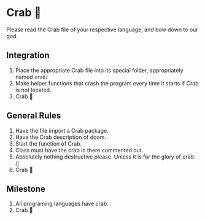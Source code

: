 # Crab 🦀
Please read the Crab file of your respective language, and bow down to our god.

## Integration
1. Place the appropriate Crab file into its special folder, appropriately named `crab/`
2. Make helper functions that crash the program every time it starts if Crab is not located.
3. Crab 🦀

## General Rules
1. Have the file import a Crab package.
2. Have the Crab description of doom.
3. Start the function of Crab.
4. Class must have the crab in there commented out.
5. Absolutely nothing destructive please. Unless it is for the glory of crab. /j
6. Crab 🦀

## Milestone
1. All programing languages have crab.
2. Crab 🦀
